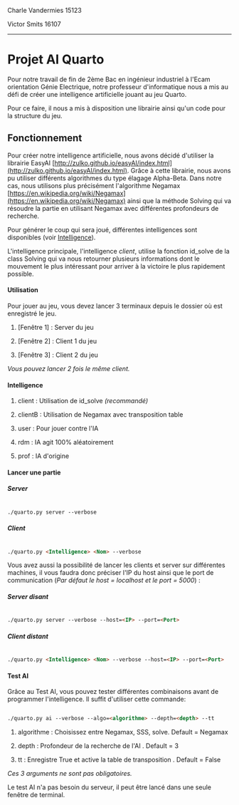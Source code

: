 


Charle Vandermies 15123

Victor Smits 16107

___

# Projet AI Quarto

Pour notre travail de fin de 2ème Bac en ingénieur industriel à l'Ecam orientation Génie Electrique, notre professeur d'informatique nous a mis au défi de créer une intelligence artificielle jouant au jeu Quarto.

Pour ce faire, il nous a mis à disposition une librairie ainsi qu'un code pour la structure du jeu.

## Fonctionnement

Pour créer notre intelligence artificielle, nous avons décidé d'utiliser la librairie EasyAI [http://zulko.github.io/easyAI/index.html](http://zulko.github.io/easyAI/index.html). Grâce à cette librairie, nous avons pu utiliser différents algorithmes du type élagage Alpha-Beta. Dans notre cas, nous utilisons plus précisément l'algorithme Negamax [https://en.wikipedia.org/wiki/Negamax](https://en.wikipedia.org/wiki/Negamax) ainsi que la méthode Solving qui va résoudre la partie en utilisant Negamax avec différentes profondeurs de recherche.

Pour générer le coup qui sera joué, différentes intelligences sont disponibles (voir [Intelligence](#intelligence)).

L'intelligence principale, l'intelligence *client*, utilise la fonction id_solve de la class Solving qui va nous retourner plusieurs informations dont le mouvement le plus intéressant pour arriver à la victoire le plus rapidement possible.

#### Utilisation

Pour jouer au jeu, vous devez lancer 3 terminaux depuis le dossier où est enregistré le jeu.

1. [Fenêtre 1] : Server du jeu

2. [Fenêtre 2] : Client 1 du jeu

3. [Fenêtre 3] : Client 2 du jeu

*Vous pouvez lancer 2 fois le même client.*

#### Intelligence

1. client : Utilisation de id_solve *(recommandé)*

2. clientB : Utilisation de Negamax avec transposition table

3. user : Pour jouer contre l'IA

4. rdm : IA agit 100% aléatoirement

5. prof : IA d'origine

#### Lancer une partie

##### Server

``` html

./quarto.py server --verbose

```

##### Client

```html

./quarto.py <Intelligence> <Nom> --verbose

```

Vous avez aussi la possibilité de lancer les clients et server sur différentes machines, il vous faudra donc préciser l'IP du host ainsi que le port de communication (*Par défaut le host = localhost et le port = 5000*) :

##### Server disant

```html

./quarto.py server --verbose --host=<IP> --port=<Port>

```

##### Client distant

```html

./quarto.py <Intelligence> <Nom> --verbose --host=<IP> --port=<Port>

```

#### Test AI

Grâce au Test AI, vous pouvez tester différentes combinaisons avant de programmer l'intelligence. Il suffit d'utiliser cette commande:

```html

./quarto.py ai --verbose --algo=<algorithme> --depth=<depth> --tt

```

1. algorithme : Choisissez entre Negamax, SSS, solve. Default = Negamax

2. depth : Profondeur de la recherche de l'AI . Default = 3

3. tt : Enregistre True et active la table de transposition . Default = False

*Ces 3 arguments ne sont pas obligatoires.*

Le test AI n'a pas besoin du serveur, il peut être lancé dans une seule fenêtre de terminal.
<!--stackedit_data:
eyJoaXN0b3J5IjpbOTQ3ODU2MDQ2LDY4NTg2MzQ5NywtODc2MD
Q2OTk1LC0yMjM0MDQ3MTYsNTIxMjMyNTU3LDMxMDk2MTIwOSwt
MTgzMTkzMzE0NSw5MTYyODQ2NDcsLTUwNDczOTE2NSw4MTMxOT
QwODksLTE4ODIxMjYyNzcsLTE4ODIxMjYyNzcsLTE4ODIxMjYy
NzcsLTEyOTI4OTQwODMsMTE5MzI5MzA0MSwxODg2ODAzOTQ5LC
00NTE5MjUwMTEsLTE0NjA0NzI0MjEsLTE0NjA0NzI0MjEsOTIy
NjQ3NjddfQ==
-->